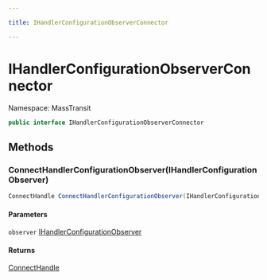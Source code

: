 ```yaml
---

title: IHandlerConfigurationObserverConnector

---
```


# IHandlerConfigurationObserverConnector

Namespace: MassTransit

```csharp
public interface IHandlerConfigurationObserverConnector
```

## Methods

### **ConnectHandlerConfigurationObserver(IHandlerConfigurationObserver)**

```csharp
ConnectHandle ConnectHandlerConfigurationObserver(IHandlerConfigurationObserver observer)
```

#### Parameters

`observer` [IHandlerConfigurationObserver](../masstransit/ihandlerconfigurationobserver)<br/>

#### Returns

[ConnectHandle](../masstransit/connecthandle)<br/>
